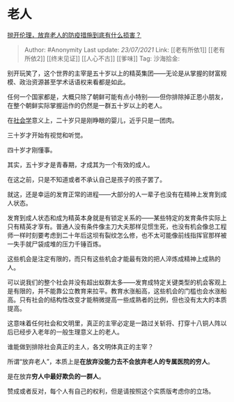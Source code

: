 # 老人
[抛开伦理，放弃老人的防疫措施到底有什么损害？](https://www.zhihu.com/question/391353485/answer/1189859567)

> Author: #Anonymity
> Last update: *23/07/2021*
> Link: [[老有所依1]] [[老有所依2]] [[终末见证]] [[人心不古]] [[爹味]]
> Tag:
> 沙海拾金:

别开玩笑了，这个世界的主宰是五十岁以上的精英集团——无论是从掌握的财富规模、政治资源甚至学术话语权来看都是如此。

任何一个国家都是，大概只除了朝鲜可能有点小特别——但你排除掉正恩小朋友，在整个朝鲜实际掌握运作的仍然是一群五十岁以上的老人。

在[社会学](https://www.zhihu.com/search?q=%E7%A4%BE%E4%BC%9A%E5%AD%A6&search_source=Entity&hybrid_search_source=Entity&hybrid_search_extra=%7B%22sourceType%22%3A%22answer%22%2C%22sourceId%22%3A1189859567%7D)意义上，二十岁只是刚睁眼的婴儿，近乎只是一团肉。

三十岁才开始有视觉和听觉。

四十岁才刚懂事。

其实，五十岁才是青春期，才成其为一个有效的成人。

在这之前，只是不知道或者不承认自己是孩子的孩子罢了。

就这，还是幸运的发育正常的进程——大部分的人一辈子也没有在精神上发育到成人状态。

发育到成人状态和成为精英本身就是有锁定关系的——某些特定的发育条件实际上只有精英才享有。普通人没有条件像主刀大夫那样见惯生死，也没有机会像总工程师一样时刻要考虑到二十年后这坝有裂纹怎么修，也不太可能像前线指挥官那样被一失手就尸袋成堆的压力千锤百炼。

这些机会是注定有限的，而只有这些机会才能最有效的把人淬炼成精神上成熟的人。

可以说我们的整个社会并没有超出蚁群太多——发育成特定关键类型的机会客观上是有限的，并不能靠公立教育来拉平。教育水涨船高，这些机会的门槛也会水涨船高。只有社会的结构性改变才能稍微提高一些成熟者的比例，但也没有太大的本质提高。

这意味着任何社会和文明里，真正的主宰必定是一路过关斩将、打穿十八铜人阵以后已经步入老年的一般生理意义上的老人。

谁能做到排除社会真正的主人，各文明体真正的主宰？

所谓“放弃老人”，本质上是**在放弃没能力去不会放弃老人的专属医院的穷人**。

是在放弃**穷人中最好欺负的一群人**。

赞成或者反对，每个人有自己的权利，但是请按照这个实质版考虑你的立场。
